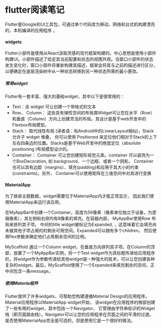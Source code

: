 # flutter阅读笔记  

Flutter是Google的UI工具包，可通过单个代码库为移动，网络和台式机构建漂亮的，本机编译的应用程序 。  

#### widgets  
Flutter小部件是使用从React汲取灵感的现代框架构建的。中心思想是使用小部件构建UI。小部件描述了给定其当前配置和状态的视图外观。当窗口小部件的状态发生变化时，窗口小部件将重新构建其描述，框架会将其与之前的描述进行区分，以便确定在底层渲染树中从一种状态转换到另一种状态所需的最小更改。  

##### 常用widget  
Flutter有一套丰富、强大的基础widget，其中以下是很常用的：  
* Text：该 widget 可让创建一个带格式的文本  
* Row、 Column： 这些具有弹性空间的布局类Widget可让您在水平（Row）和垂直（Column）方向上创建灵活的布局。其设计是基于web开发中的Flexbox布局模型。  
* Stack： 取代线性布局 (译者语：和Android中的LinearLayout相似)，Stack允许子 widget 堆叠， 你可以使用 Positioned 来定位他们相对于Stack的上下左右四条边的位置。Stacks是基于Web开发中的绝度定位（absolute positioning )布局模型设计的。  
* Container： Container 可让您创建矩形视觉元素。container 可以装饰为一个BoxDecoration, 如 background、一个边框、或者一个阴影。 Container 也可以具有边距（margins）、填充(padding)和应用于其大小的约束(constraints)。另外， Container可以使用矩阵在三维空间中对其进行变换  

#### MaterialApp

为了继承主题数据，widget需要位于MaterialApp内才能正常显示， 因此我们使用MaterialApp来运行该应用。

在MyAppBar中创建一个Container，高度为56像素（像素单位独立于设备，为逻辑像素），其左侧和右侧均有8像素的填充。在容器内部， MyAppBar使用Row 布局来排列其子项。 中间的title widget被标记为Expanded, ，这意味着它会填充尚未被其他子项占用的的剩余可用空间。Expanded可以拥有多个children， 然后使用flex参数来确定他们占用剩余空间的比例。

MyScaffold 通过一个Column widget，在垂直方向排列其子项。在Column的顶部，放置了一个MyAppBar实例，将一个Text widget作为其标题传递给应用程序栏。将widget作为参数传递给其他widget是一种强大的技术，可以让您创建各种复杂的widget。最后，MyScaffold使用了一个Expanded来填充剩余的空间，正中间包含一条message。

##### 使用Materia组件  
Flutter提供了许多widgets，可帮助您构建遵循Material Design的应用程序。Material应用程序以MaterialApp widget开始， 该widget在应用程序的根部创建了一些有用的widget，其中包括一个Navigator， 它管理由字符串标识的Widget栈（即页面路由栈）。Navigator可以让您的应用程序在页面之间的平滑的过渡。 是否使用MaterialApp完全是可选的，但是使用它是一个很好的做法。

